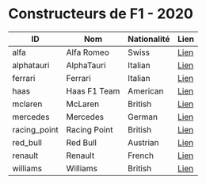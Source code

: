 # Constructeurs de F1 - 2020

| ID | Nom | Nationalité | Lien |
|----|-----|-------------|------|
| alfa | Alfa Romeo | Swiss | [Lien](http://en.wikipedia.org/wiki/Alfa_Romeo_in_Formula_One) |
| alphatauri | AlphaTauri | Italian | [Lien](http://en.wikipedia.org/wiki/Scuderia_AlphaTauri) |
| ferrari | Ferrari | Italian | [Lien](http://en.wikipedia.org/wiki/Scuderia_Ferrari) |
| haas | Haas F1 Team | American | [Lien](http://en.wikipedia.org/wiki/Haas_F1_Team) |
| mclaren | McLaren | British | [Lien](http://en.wikipedia.org/wiki/McLaren) |
| mercedes | Mercedes | German | [Lien](http://en.wikipedia.org/wiki/Mercedes-Benz_in_Formula_One) |
| racing_point | Racing Point | British | [Lien](http://en.wikipedia.org/wiki/Racing_Point_F1_Team) |
| red_bull | Red Bull | Austrian | [Lien](http://en.wikipedia.org/wiki/Red_Bull_Racing) |
| renault | Renault | French | [Lien](http://en.wikipedia.org/wiki/Renault_in_Formula_One) |
| williams | Williams | British | [Lien](http://en.wikipedia.org/wiki/Williams_Grand_Prix_Engineering) |
